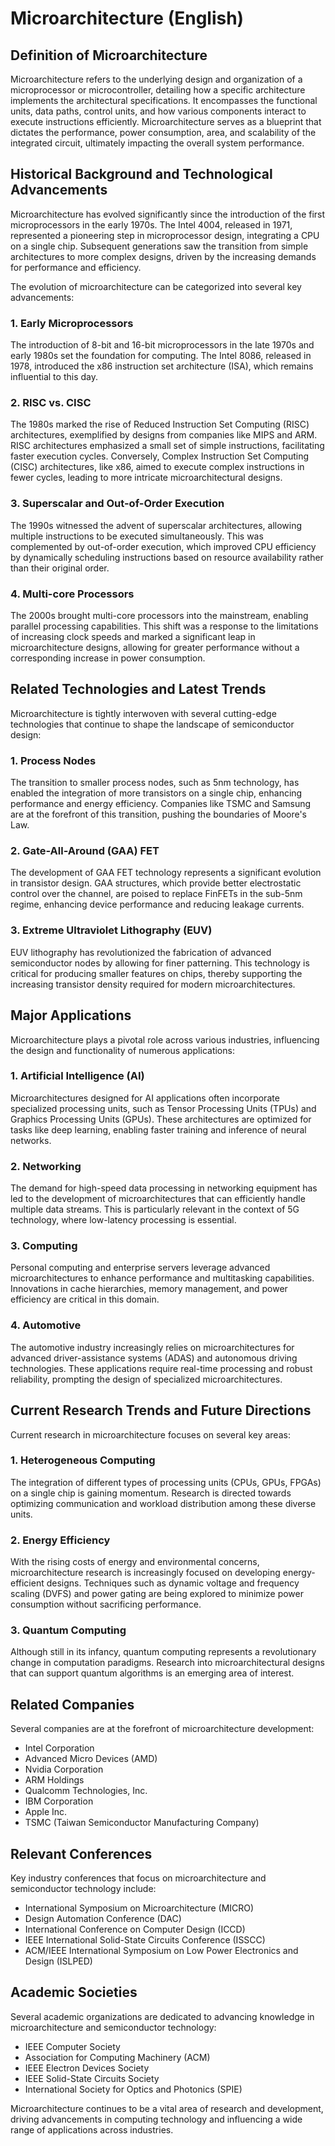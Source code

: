 # Microarchitecture (English)

## Definition of Microarchitecture
Microarchitecture refers to the underlying design and organization of a microprocessor or microcontroller, detailing how a specific architecture implements the architectural specifications. It encompasses the functional units, data paths, control units, and how various components interact to execute instructions efficiently. Microarchitecture serves as a blueprint that dictates the performance, power consumption, area, and scalability of the integrated circuit, ultimately impacting the overall system performance.

## Historical Background and Technological Advancements
Microarchitecture has evolved significantly since the introduction of the first microprocessors in the early 1970s. The Intel 4004, released in 1971, represented a pioneering step in microprocessor design, integrating a CPU on a single chip. Subsequent generations saw the transition from simple architectures to more complex designs, driven by the increasing demands for performance and efficiency.

The evolution of microarchitecture can be categorized into several key advancements:

### 1. Early Microprocessors
The introduction of 8-bit and 16-bit microprocessors in the late 1970s and early 1980s set the foundation for computing. The Intel 8086, released in 1978, introduced the x86 instruction set architecture (ISA), which remains influential to this day.

### 2. RISC vs. CISC
The 1980s marked the rise of Reduced Instruction Set Computing (RISC) architectures, exemplified by designs from companies like MIPS and ARM. RISC architectures emphasized a small set of simple instructions, facilitating faster execution cycles. Conversely, Complex Instruction Set Computing (CISC) architectures, like x86, aimed to execute complex instructions in fewer cycles, leading to more intricate microarchitectural designs.

### 3. Superscalar and Out-of-Order Execution
The 1990s witnessed the advent of superscalar architectures, allowing multiple instructions to be executed simultaneously. This was complemented by out-of-order execution, which improved CPU efficiency by dynamically scheduling instructions based on resource availability rather than their original order.

### 4. Multi-core Processors
The 2000s brought multi-core processors into the mainstream, enabling parallel processing capabilities. This shift was a response to the limitations of increasing clock speeds and marked a significant leap in microarchitecture designs, allowing for greater performance without a corresponding increase in power consumption.

## Related Technologies and Latest Trends
Microarchitecture is tightly interwoven with several cutting-edge technologies that continue to shape the landscape of semiconductor design:

### 1. Process Nodes
The transition to smaller process nodes, such as 5nm technology, has enabled the integration of more transistors on a single chip, enhancing performance and energy efficiency. Companies like TSMC and Samsung are at the forefront of this transition, pushing the boundaries of Moore's Law.

### 2. Gate-All-Around (GAA) FET
The development of GAA FET technology represents a significant evolution in transistor design. GAA structures, which provide better electrostatic control over the channel, are poised to replace FinFETs in the sub-5nm regime, enhancing device performance and reducing leakage currents.

### 3. Extreme Ultraviolet Lithography (EUV)
EUV lithography has revolutionized the fabrication of advanced semiconductor nodes by allowing for finer patterning. This technology is critical for producing smaller features on chips, thereby supporting the increasing transistor density required for modern microarchitectures.

## Major Applications
Microarchitecture plays a pivotal role across various industries, influencing the design and functionality of numerous applications:

### 1. Artificial Intelligence (AI)
Microarchitectures designed for AI applications often incorporate specialized processing units, such as Tensor Processing Units (TPUs) and Graphics Processing Units (GPUs). These architectures are optimized for tasks like deep learning, enabling faster training and inference of neural networks.

### 2. Networking
The demand for high-speed data processing in networking equipment has led to the development of microarchitectures that can efficiently handle multiple data streams. This is particularly relevant in the context of 5G technology, where low-latency processing is essential.

### 3. Computing
Personal computing and enterprise servers leverage advanced microarchitectures to enhance performance and multitasking capabilities. Innovations in cache hierarchies, memory management, and power efficiency are critical in this domain.

### 4. Automotive
The automotive industry increasingly relies on microarchitectures for advanced driver-assistance systems (ADAS) and autonomous driving technologies. These applications require real-time processing and robust reliability, prompting the design of specialized microarchitectures.

## Current Research Trends and Future Directions
Current research in microarchitecture focuses on several key areas:

### 1. Heterogeneous Computing
The integration of different types of processing units (CPUs, GPUs, FPGAs) on a single chip is gaining momentum. Research is directed towards optimizing communication and workload distribution among these diverse units.

### 2. Energy Efficiency
With the rising costs of energy and environmental concerns, microarchitecture research is increasingly focused on developing energy-efficient designs. Techniques such as dynamic voltage and frequency scaling (DVFS) and power gating are being explored to minimize power consumption without sacrificing performance.

### 3. Quantum Computing
Although still in its infancy, quantum computing represents a revolutionary change in computation paradigms. Research into microarchitectural designs that can support quantum algorithms is an emerging area of interest.

## Related Companies
Several companies are at the forefront of microarchitecture development:

- Intel Corporation
- Advanced Micro Devices (AMD)
- Nvidia Corporation
- ARM Holdings
- Qualcomm Technologies, Inc.
- IBM Corporation
- Apple Inc.
- TSMC (Taiwan Semiconductor Manufacturing Company)

## Relevant Conferences
Key industry conferences that focus on microarchitecture and semiconductor technology include:

- International Symposium on Microarchitecture (MICRO)
- Design Automation Conference (DAC)
- International Conference on Computer Design (ICCD)
- IEEE International Solid-State Circuits Conference (ISSCC)
- ACM/IEEE International Symposium on Low Power Electronics and Design (ISLPED)

## Academic Societies
Several academic organizations are dedicated to advancing knowledge in microarchitecture and semiconductor technology:

- IEEE Computer Society
- Association for Computing Machinery (ACM)
- IEEE Electron Devices Society
- IEEE Solid-State Circuits Society
- International Society for Optics and Photonics (SPIE)

Microarchitecture continues to be a vital area of research and development, driving advancements in computing technology and influencing a wide range of applications across industries.